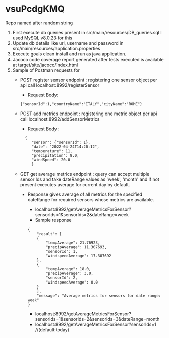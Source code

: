 # vsuPcdgKMQ
Repo named after random string

1. First execute db queries present in src/main/resources/DB_queries.sql
    I used MySQL v8.0.23 for this
2. Update db details like url, username and password in src/main/resources/application.properties
3. Execute goals clean install and run as java application.
4. Jacoco code coverage report generated after tests executed is available at target/site/jacoco/index.html 
5. Sample of Postman requests for 
    - POST register sensor endpoint  : registering one sensor object per api call
    	localhost:8992/registerSensor
       - Request Body: 
       
       ```
       {"sensorId":1,"countryName":"ITALY","cityName":"ROME"}
       ```
       
    - POST add metrics endpoint : registering one metric object per api call
      localhost:8992/addSensorMetrics
        - Request Body :
        
       ```
         {
    		"sensor": {"sensorId": 1},
    		"date": "2022-04-24T14:20:12",
    		"temperature": 11,
    		"precipitation": 8.0,
    		"windSpeed": 20.0
			}
		```
	
	- GET get average metrics endpoint : query can accept multiple sensor Ids and take dateRange values as 'week', 'month' and if not present executes average for current day by default.
		- Response gives average of all metrics for the specified dateRange for required sensors whose metrics are available.
		  -  localhost:8992/getAverageMetricsForSensor?sensorIds=1&sensorIds=2&dateRange=week
			- Sample response

			```
			{
			    "result": [
				{
				    "tempAverage": 21.76923,
				    "precipAverage": 11.307693,
				    "sensorId": 1,
				    "windspeedAverage": 17.307692
				},
				{
				    "tempAverage": 18.0,
				    "precipAverage": 3.0,
				    "sensorId": 2,
				    "windspeedAverage": 0.0
				}
			    ],
			    "message": "Average metrics for sensors for date range: week"
			}
			```

		  - localhost:8992/getAverageMetricsForSensor?sensorIds=1&sensorIds=2&sensorIds=3&dateRange=month
		  - localhost:8992/getAverageMetricsForSensor?sensorIds=1            //(default:today)

		


	
     
